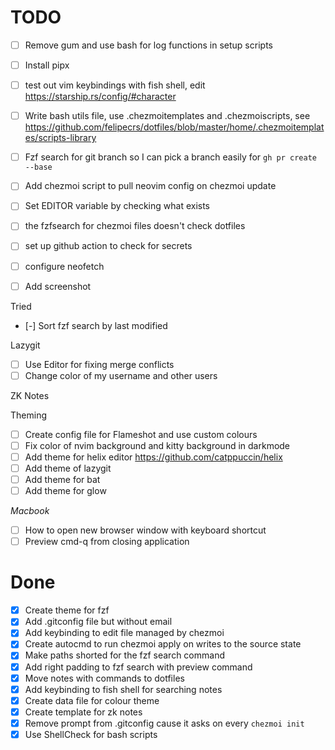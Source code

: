# TODO

- [ ] Remove gum and use bash for log functions in setup scripts

- [ ] Install pipx
- [ ] test out vim keybindings with fish shell, edit https://starship.rs/config/#character
- [ ] Write bash utils file, use .chezmoitemplates and .chezmoiscripts, see https://github.com/felipecrs/dotfiles/blob/master/home/.chezmoitemplates/scripts-library
- [ ] Fzf search for git branch so I can pick a branch easily for `gh pr create --base`
- [ ] Add chezmoi script to pull neovim config on chezmoi update
- [ ] Set EDITOR variable by checking what exists
- [ ] the fzfsearch for chezmoi files doesn't check dotfiles

- [ ] set up github action to check for secrets
- [ ] configure neofetch
- [ ] Add screenshot

Tried

- [-] Sort fzf search by last modified

Lazygit

- [ ] Use Editor for fixing merge conflicts
- [ ] Change color of my username and other users

ZK Notes

Theming

- [ ] Create config file for Flameshot and use custom colours
- [ ] Fix color of nvim background and kitty background in darkmode
- [ ] Add theme for helix editor https://github.com/catppuccin/helix
- [ ] Add theme of lazygit
- [ ] Add theme for bat
- [ ] Add theme for glow

_Macbook_

- [ ] How to open new browser window with keyboard shortcut
- [ ] Preview cmd-q from closing application

# Done

- [x] Create theme for fzf
- [x] Add .gitconfig file but without email
- [x] Add keybinding to edit file managed by chezmoi
- [x] Create autocmd to run chezmoi apply on writes to the source state
- [x] Make paths shorted for the fzf search command
- [x] Add right padding to fzf search with preview command
- [x] Move notes with commands to dotfiles
- [x] Add keybinding to fish shell for searching notes
- [x] Create data file for colour theme
- [x] Create template for zk notes
- [x] Remove prompt from .gitconfig cause it asks on every `chezmoi init`
- [x] Use ShellCheck for bash scripts
